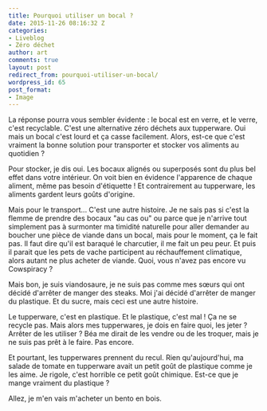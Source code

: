 ```yaml
---
title: Pourquoi utiliser un bocal ?
date: 2015-11-26 08:16:32 Z
categories:
- Liveblog
- Zéro déchet
author: art
comments: true
layout: post
redirect_from: pourquoi-utiliser-un-bocal/
wordpress_id: 65
post_format:
- Image
---
```


La réponse pourra vous sembler évidente : le bocal est en verre, et le verre, c'est recyclable. C'est une alternative zéro déchets aux tupperware. Oui mais un bocal c'est lourd et ça casse facilement. Alors, est-ce que c'est vraiment la bonne solution pour transporter et stocker vos aliments au quotidien ?

Pour stocker, je dis oui. Les bocaux alignés ou superposés sont du plus bel effet dans votre intérieur. On voit bien en évidence l'apparence de chaque aliment, même pas besoin d'étiquette ! Et contrairement au tupperware, les aliments gardent leurs goûts d'origine.

Mais pour le transport... C'est une autre histoire. Je ne sais pas si c'est la flemme de prendre des bocaux "au cas ou" ou parce que je n'arrive tout simplement pas à surmonter ma timidité naturelle pour aller demander au boucher une pièce de viande dans un bocal, mais pour le moment, ça le fait pas. Il faut dire qu'il est baraqué le charcutier, il me fait un peu peur. Et puis il parait que les pets de vache participent au réchauffement climatique, alors autant ne plus acheter de viande. Quoi, vous n'avez pas encore vu Cowspiracy ?

Mais bon, je suis viandosaure, je ne suis pas comme mes sœurs qui ont décidé d'arrêter de manger des steaks. Moi j'ai décidé d'arrêter de manger du plastique. Et du sucre, mais ceci est une autre histoire.

Le tupperware, c'est en plastique. Et le plastique, c'est mal ! Ça ne se recycle pas. Mais alors mes tupperwares, je dois en faire quoi, les jeter ? Arrêter de les utiliser ? Béa me dirait de les vendre ou de les troquer, mais je ne suis pas prêt à le faire. Pas encore.

Et pourtant, les tupperwares prennent du recul. Rien qu'aujourd'hui, ma salade de tomate en tupperware avait un petit goût de plastique comme je les aime. Je rigole, c'est horrible ce petit goût chimique. Est-ce que je mange vraiment du plastique ?

Allez, je m'en vais m'acheter un bento en bois.
